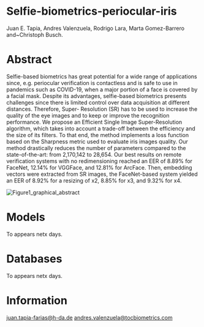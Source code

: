 # Selfie-biometrics-periocular-iris

Juan E. Tapia, Andres Valenzuela, Rodrigo Lara, Marta Gomez-Barrero and~Christoph Busch.

# Abstract
Selfie-based biometrics has great potential for a wide range of applications since, e.g.
periocular verification is contactless and is safe to use in pandemics such as COVID-19, when a major
portion of a face is covered by a facial mask. Despite its advantages, selfie-based biometrics presents
challenges since there is limited control over data acquisition at different distances. Therefore, Super-
Resolution (SR) has to be used to increase the quality of the eye images and to keep or improve the
recognition performance. We propose an Efficient Single Image Super-Resolution algorithm, which takes
into account a trade-off between the efficiency and the size of its filters. To that end, the method implements
a loss function based on the Sharpness metric used to evaluate iris images quality. Our method drastically
reduces the number of parameters compared to the state-of-the-art: from 2,170,142 to 28,654. Our best
results on remote verification systems with no redimensioning reached an EER of 8.89% for FaceNet,
12.14% for VGGFace, and 12.81% for ArcFace. Then, embedding vectors were extracted from SR images,
the FaceNet-based system yielded an EER of 8.92% for a resizing of x2, 8.85% for x3, and 9.32% for x4.

![Figure1_graphical_abstract](https://user-images.githubusercontent.com/45126159/173895776-e3033d81-ee3f-4e61-8bff-620f7f07a8c7.png)


# Models

To appears netx days.

# Databases

To appears netx days.


# Information
juan.tapia-farias@h-da.de
andres.valenzuela@tocbiometrics.com
